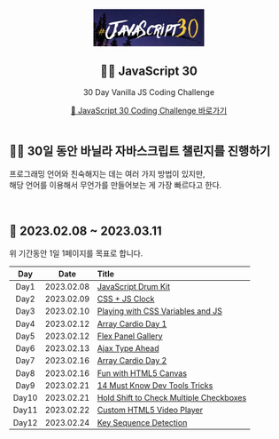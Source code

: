 <div align="center">
  <img width="200px;" src="./images/javascript_30.png"/>
</div>
<h2 align="center">💪🏻 JavaScript 30</h2>
<p align="center">30 Day Vanilla JS Coding Challenge</p>
<div align="center">
    <a href="https://javascript30.com/">🔗 JavaScript 30 Coding Challenge 바로가기</a>
</div>

<br>

## 💪🏻 30일 동안 바닐라 자바스크립트 챌린지를 진행하기

프로그래밍 언어와 친숙해지는 데는 여러 가지 방법이 있지만,  
해당 언어를 이용해서 무언가를 만들어보는 게 가장 빠르다고 한다.

<br>

## 📆 2023.02.08 ~ 2023.03.11

위 기간동안 1일 1페이지를 목표로 합니다.

|  Day  |    Date    | Title                                                                                                       |
| :---: | :--------: | :---------------------------------------------------------------------------------------------------------- |
| Day1  | 2023.02.08 | [JavaScript Drum Kit](https://github.com/mireyhgnay/javascript-30-days/tree/main/Day1)                      |
| Day2  | 2023.02.09 | [CSS + JS Clock](https://github.com/mireyhgnay/javascript-30-days/tree/main/Day2)                           |
| Day3  | 2023.02.10 | [Playing with CSS Variables and JS](https://github.com/mireyhgnay/javascript-30-days/tree/main/Day3)        |
| Day4  | 2023.02.12 | [Array Cardio Day 1](https://github.com/mireyhgnay/javascript-30-days/tree/main/Day4)                       |
| Day5  | 2023.02.12 | [Flex Panel Gallery](https://github.com/mireyhgnay/javascript-30-days/tree/main/Day5)                       |
| Day6  | 2023.02.13 | [Ajax Type Ahead](https://github.com/mireyhgnay/javascript-30-days/tree/main/Day6)                          |
| Day7  | 2023.02.16 | [Array Cardio Day 2](https://github.com/mireyhgnay/javascript-30-days/tree/main/Day7)                       |
| Day8  | 2023.02.16 | [Fun with HTML5 Canvas](https://github.com/mireyhgnay/javascript-30-days/tree/main/Day8)                    |
| Day9  | 2023.02.21 | [14 Must Know Dev Tools Tricks](https://github.com/mireyhgnay/javascript-30-days/tree/main/Day9)            |
| Day10 | 2023.02.21 | [Hold Shift to Check Multiple Checkboxes](https://github.com/mireyhgnay/javascript-30-days/tree/main/Day10) |
| Day11 | 2023.02.22 | [Custom HTML5 Video Player](https://github.com/mireyhgnay/javascript-30-days/tree/main/Day11)               |
| Day12 | 2023.02.24 | [Key Sequence Detection]()                                                                                  |

